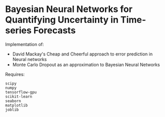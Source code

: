 # Bayesian Neural Networks for Quantifying Uncertainty in Time-series Forecasts

Implementation of:
- David Mackay's Cheap and Cheerful approach to error prediction in Neural networks 
- Monte Carlo Dropout as an approximation to Bayesian Neural Networks

Requires:
```
scipy
numpy
tensorflow-gpu
scikit-learn
seaborn
matplotlib
joblib
```
